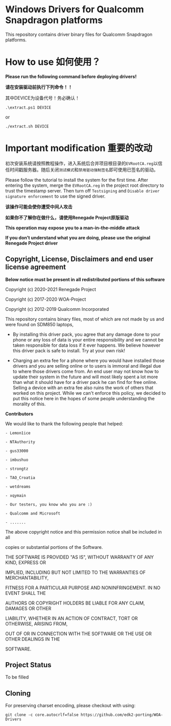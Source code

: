 
# Windows Drivers for Qualcomm Snapdragon platforms

This repository contains driver binary files for Qualcomm Snapdragon platforms.

# How to use 如何使用？

**Please run the following command before deploying drivers!**

**请在安装驱动前执行下列命令！！**

其中DEVICE为设备代号！务必确认！

```
.\extract.ps1 DEVICE
```

or

```
./extract.sh DEVICE
```

# Important modification 重要的改动

初次安装系统请按照教程操作，进入系统后合并项目根目录的`EVRootCA.reg`以信任时间戳服务器。随后关闭`测试模式`和`禁用驱动强制签名`即可使用已签名的驱动。

Please follow the tutorial to install the system for the first time. After entering the system, merge the `EVRootCA.reg` in the project root directory to trust the timestamp server. Then turn off `Testsigning` and `Disable driver signature enforcement` to use the signed driver.

**该操作可能会使你遭受中间人攻击**

**如果你不了解你在做什么，请使用Renegade Project原版驱动**

**This operation may expose you to a man-in-the-middle attack**

**If you don’t understand what you are doing, please use the original Renegade Project driver**


## Copyright, License, Disclaimers and end user license agreement

**Below notice must be present in all redistributed portions of this software**

Copyright (c) 2020-2021 Renegade Project

Copyright (c) 2017-2020 WOA-Project

Copyright (c) 2012-2019 Qualcomm Incorporated


This repository contains binary files, most of which are not made by us and were found on SDM850 laptops,  

- By installing this driver pack, you agree that any damage done to your phone or any loss of data is your entire responsibility and we cannot be taken responsible for data loss if it ever happens. We believe however this driver pack is safe to install. Try at your own risk!

- Charging an extra fee for a phone where you would have installed those drivers and you are selling online or to users is immoral and illegal due to where those drivers come from. An end user may not know how to update their system in the future and will most likely spent a lot more than what it should have for a driver pack he can find for free online. Selling a device with an extra fee also ruins the work of others that worked on this project. While we can't enforce this policy, we decided to put this notice here in the hopes of some people understanding the morality of this.


**Contributors**

We would like to thank the following people that helped:

```
- Lemon1ice

- NTAuthority

- gus33000

- imbushuo

- strongtz

- TAO_Croatia

- wetdreams

- xqymain

- Our testers, you know who you are :)

- Qualcomm and Microsoft

- .......
```

The above copyright notice and this permission notice shall be included in all

copies or substantial portions of the Software.

THE SOFTWARE IS PROVIDED "AS IS", WITHOUT WARRANTY OF ANY KIND, EXPRESS OR

IMPLIED, INCLUDING BUT NOT LIMITED TO THE WARRANTIES OF MERCHANTABILITY,

FITNESS FOR A PARTICULAR PURPOSE AND NONINFRINGEMENT. IN NO EVENT SHALL THE

AUTHORS OR COPYRIGHT HOLDERS BE LIABLE FOR ANY CLAIM, DAMAGES OR OTHER

LIABILITY, WHETHER IN AN ACTION OF CONTRACT, TORT OR OTHERWISE, ARISING FROM,

OUT OF OR IN CONNECTION WITH THE SOFTWARE OR THE USE OR OTHER DEALINGS IN THE

SOFTWARE.


## Project Status

To be filled

## Cloning

For preserving charset encoding, please checkout with using:

```
git clone -c core.autocrlf=false https://github.com/edk2-porting/WOA-Drivers
```
